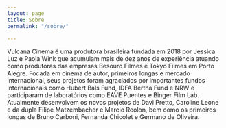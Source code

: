```yaml
---
layout: page
title: Sobre
permalink: "/sobre/"

---
```

Vulcana Cinema é uma produtora brasileira fundada em 2018 por Jessica Luz e Paola Wink que acumulam mais de dez anos de experiência atuando como produtoras das empresas Besouro Filmes e Tokyo Filmes em Porto Alegre. Focada em cinema de autor, primeiros longas e mercado internacional, seus projetos foram agraciados por importantes fundos internacionais como Hubert Bals Fund, IDFA Bertha Fund e NRW e participaram de laboratórios como EAVE Puentes e Binger Film Lab. Atualmente desenvolvem os novos projetos de Davi Pretto, Caroline Leone e da dupla Filipe Matzembacher e Marcio Reolon, bem como os primeiros longas de Bruno Carboni, Fernanda Chicolet e Germano de Oliveira.